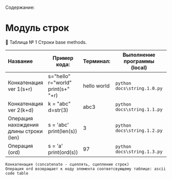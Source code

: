Содержание:

# Модуль строк
:crown: Таблица № 1 Строки base methods.

| Название                               | Пример кода:                             | Терминал:   | Выполнение программы (local)    |                                                                       Link Github |
|:---------------------------------------|------------------------------------------|-------------|---------------------------------|----------------------------------------------------------------------------------:|
| Конкатенация ver 1(s+r)                | s="hello"<br/>r="world"<br/>print(s+" "+r) | hello world | ```python docs\string.1.0.py``` | [Code](https://github.com/Vinvladi/python3/tree/main/DocsFull/docs/string.1.0.py) |
| Конкатенация ver 2(k+d)                | k = "abc"<br/>d=str(3)                   | abc3        | ```python docs\string.1.1.py``` | [Code](https://github.com/Vinvladi/python3/tree/main/DocsFull/docs/string.1.1.py) |
| Операция нахождения длины строки (len) | s = 'abc'<br/>print(len(s))              | 3           | ```python docs\string.1.2.py``` | [Code](https://github.com/Vinvladi/python3/tree/main/DocsFull/docs/string.1.2.py) |
| Операция (ord)                         | s = 'a'<br/>print(ord(s))                | 97          | ```python docs\string.1.3.py``` | [Code](https://github.com/Vinvladi/python3/tree/main/DocsFull/docs/string.1.3.py) |
```
Конкатенация (concatenate - сцеплять, сцепление строк)
Операция ord возвращает к коду элемента соответсвующему таблице: ascii code table
```